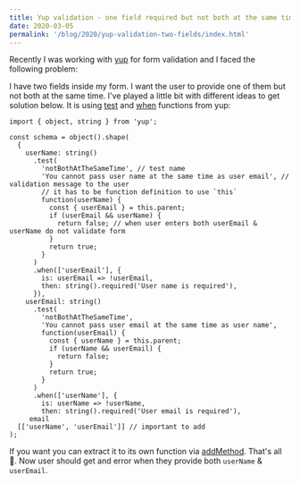 ```yaml
---
title: Yup validation - one field required but not both at the same time
date: 2020-03-05
permalink: '/blog/2020/yup-validation-two-fields/index.html'
---
```


Recently I was working with [yup](https://github.com/jquense/yup) for form validation and
I faced the following problem:

I have two fields inside my form. I want the user to provide one of them but not both at the same time.
I've played a little bit with different ideas to get solution below. It is using [test](https://github.com/jquense/yup#mixedtestname-string-message-string--function-test-function-schema) and [when](https://github.com/jquense/yup#mixedwhenkeys-string--arraystring-builder-object--value-schema-schema-schema) functions
from yup:

```tsx
import { object, string } from 'yup';

const schema = object().shape(
  {
    userName: string()
      .test(
        'notBothAtTheSameTime', // test name
        'You cannot pass user name at the same time as user email', // validation message to the user
        // it has to be function definition to use `this`
        function(userName) {
          const { userEmail } = this.parent;
          if (userEmail && userName) {
            return false; // when user enters both userEmail & userName do not validate form
          }
          return true;
        }
      )
      .when(['userEmail'], {
        is: userEmail => !userEmail,
        then: string().required('User name is required'),
      }),
    userEmail: string()
      .test(
        'notBothAtTheSameTime',
        'You cannot pass user email at the same time as user name',
        function(userEmail) {
          const { userName } = this.parent;
          if (userName && userEmail) {
            return false;
          }
          return true;
        }
      )
      .when(['userName'], {
        is: userName => !userName,
        then: string().required('User email is required'),
     email
  [['userName', 'userEmail']] // important to add
);
```

If you want you can extract it to its own function via [addMethod](https://github.com/jquense/yup#yupaddmethodschematype-schema-name-string-method--schema-void). That's all 🎉. Now user
should get and error when they provide both `userName` & `userEmail`.

